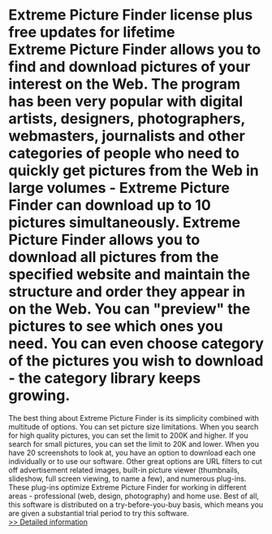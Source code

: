 # Extreme Picture Finder license plus free updates for lifetime<br />Extreme Picture Finder allows you to find and download pictures of your interest on the Web. The program has been very popular with digital artists, designers, photographers, webmasters, journalists and other categories of people who need to quickly get pictures from the Web in large volumes - Extreme Picture Finder can download up to 10 pictures simultaneously. Extreme Picture Finder allows you to download all pictures from the specified website and maintain the structure and order they appear in on the Web. You can "preview" the pictures to see which ones you need. You can even choose category of the pictures you wish to download - the category library keeps growing.
The best thing about Extreme Picture Finder is its simplicity combined with multitude of options. You can set picture size limitations. When you search for high quality pictures, you can set the limit to 200K and higher. If you search for small pictures, you can set the limit to 20K and lower. When you have 20 screenshots to look at, you have an option to download each one individually or to use our software.
Other great options are URL filters to cut off advertisement related images, built-in picture viewer (thumbnails, slideshow, full screen viewing, to name a few), and numerous plug-ins. These plug-ins optimize Extreme Picture Finder for working in different areas - professional (web, design, photography) and home use.
Best of all, this software is distributed on a try-before-you-buy basis, which means you are given a substantial trial period to try this software.<br />[>> Detailed information](https://secure.shareit.com/shareit/product.html?productid=300295652&affiliateid=200057808)